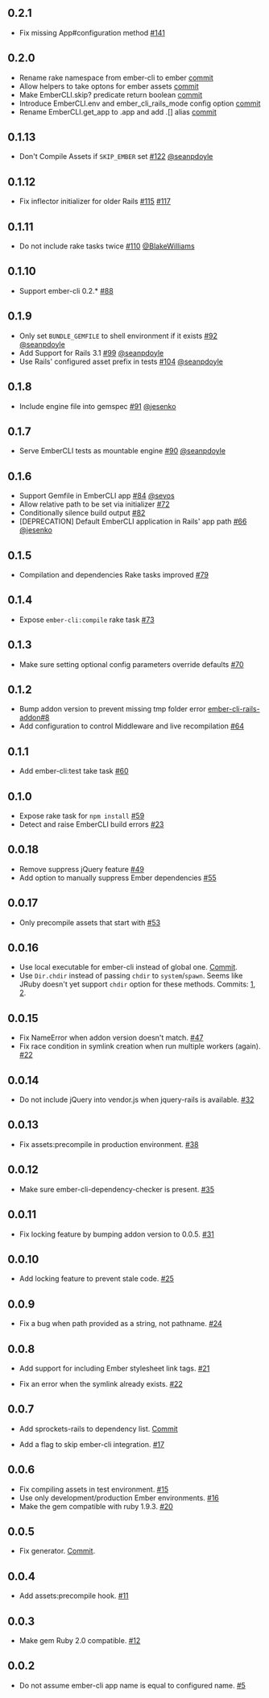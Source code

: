 0.2.1
-----

* Fix missing App#configuration method [#141](https://github.com/rwz/ember-cli-rails/issues/141)

0.2.0
-----

* Rename rake namespace from ember-cli to ember [commit](https://github.com/rwz/ember-cli-rails/commit/3f5463835f05d21a34b5f8a9dfeb482b0501d8d4)
* Allow helpers to take optons for ember assets [commit](https://github.com/rwz/ember-cli-rails/commit/335d117a5bf4d3520730c9c421a25aee5274c2b3)
* Make EmberCLI.skip? predicate return boolean [commit](https://github.com/rwz/ember-cli-rails/commit/6f7cd58010aaf584e0810c44568008654bd1a764)
* Introduce EmberCLI.env and ember\_cli\_rails\_mode config option [commit](https://github.com/rwz/ember-cli-rails/commit/4ff9ea1a1a152bee9f909e4379f6f469650891b5)
* Rename EmberCLI.get\_app to .app and add .[] alias [commit](https://github.com/rwz/ember-cli-rails/commit/71b4c5cc97d9a410e2ef7acc536994e5d71175c6)

0.1.13
------

* Don't Compile Assets if `SKIP_EMBER` set [#122](https://github.com/rwz/ember-cli-rails/pull/122) [@seanpdoyle](https://twitter.com/seanpdoyle)

0.1.12
------

* Fix inflector initializer for older Rails [#115](https://github.com/rwz/ember-cli-rails/pull/115) [#117](https://github.com/rwz/ember-cli-rails/pull/117)

0.1.11
------

* Do not include rake tasks twice [#110](https://github.com/rwz/ember-cli-rails/pull/110) [@BlakeWilliams](https://github.com/BlakeWilliams)

0.1.10
------

* Support ember-cli 0.2.\* [#88](https://github.com/rwz/ember-cli-rails/issues/88)

0.1.9
-----

* Only set `BUNDLE_GEMFILE` to shell environment if it exists [#92](https://github.com/rwz/ember-cli-rails/issues/92) [@seanpdoyle](https://twitter.com/seanpdoyle)
* Add Support for Rails 3.1 [#99](https://github.com/rwz/ember-cli-rails/pull/99) [@seanpdoyle](https://twitter.com/seanpdoyle)
* Use Rails' configured asset prefix in tests [#104](https://github.com/rwz/ember-cli-rails/pull/104) [@seanpdoyle](https://twitter.com/seanpdoyle)


0.1.8
-----

* Include engine file into gemspec [#91](https://github.com/rwz/ember-cli-rails/pull/91) [@jesenko](https://github.com/jesenko)

0.1.7
-----

* Serve EmberCLI tests as mountable engine [#90](https://github.com/rwz/ember-cli-rails/pull/90) [@seanpdoyle](https://github.com/seanpdoyle)

0.1.6
-----

* Support Gemfile in EmberCLI app [#84](https://github.com/rwz/ember-cli-rails/commit/652cf12c0a196b4719f6517f2fea308d8d556a5f) [@sevos](https://github.com/sevos)
* Allow relative path to be set via initializer [#72](https://github.com/rwz/ember-cli-rails/issues/74)
* Conditionally silence build output [#82](https://github.com/rwz/ember-cli-rails/issues/82)
* [DEPRECATION] Default EmberCLI application in Rails' app path [#66](https://github.com/rwz/ember-cli-rails/issues/66) [@jesenko](https://github.com/jesenko)

0.1.5
-----

* Compilation and dependencies Rake tasks improved [#79](https://github.com/rwz/ember-cli-rails/pull/79)

0.1.4
-----

* Expose `ember-cli:compile` rake task [#73](https://github.com/rwz/ember-cli-rails/pull/73)

0.1.3
-----

* Make sure setting optional config parameters override defaults [#70](https://github.com/rwz/ember-cli-rails/issues/70)

0.1.2
-----

* Bump addon version to prevent missing tmp folder error [ember-cli-rails-addon#8](https://github.com/rondale-sc/ember-cli-rails-addon/pull/8)
* Add configuration to control Middleware and live recompilation [#64](https://github.com/rwz/ember-cli-rails/issues/64)

0.1.1
-----

* Add ember-cli:test take task [#60](https://github.com/rwz/ember-cli-rails/pull/60)

0.1.0
-----

* Expose rake task for `npm install` [#59](https://github.com/rwz/ember-cli-rails/pull/59)
* Detect and raise EmberCLI build errors [#23](https://github.com/rwz/ember-cli-rails/pull/23)

0.0.18
------

* Remove suppress jQuery feature [#49](https://github.com/rwz/ember-cli-rails/issues/49)
* Add option to manually suppress Ember dependencies [#55](https://github.com/rwz/ember-cli-rails/pull/55)

0.0.17
------

* Only precompile assets that start with <ember-app-name> [#53](https://github.com/rwz/ember-cli-rails/pull/53)

0.0.16
------

* Use local executable for ember-cli instead of global one.
  [Commit](https://github.com/rwz/ember-cli-rails/commit/4aeee53f048f0445645fbc478770417fdb66cace).
* Use `Dir.chdir` instead of passing `chdir` to `system`/`spawn`. Seems like
  JRuby doesn't yet support `chdir` option for these methods.
  Commits: [1](https://github.com/rwz/ember-cli-rails/commit/3bb149941f206153003726f1c18264dc62197f51),
           [2](https://github.com/rwz/ember-cli-rails/commit/82a39f6e523ad35ecdd595fb6e49a04cb54f9c6f).

0.0.15
------

* Fix NameError when addon version doesn't match.
  [#47](https://github.com/rwz/ember-cli-rails/pull/47)
* Fix race condition in symlink creation when run multiple workers (again).
  [#22](https://github.com/rwz/ember-cli-rails/pull/22)

0.0.14
------

* Do not include jQuery into vendor.js when jquery-rails is available.
  [#32](https://github.com/rwz/ember-cli-rails/issues/32)

0.0.13
------

* Fix assets:precompile in production environment.
  [#38](https://github.com/rwz/ember-cli-rails/issues/38)

0.0.12
------

* Make sure ember-cli-dependency-checker is present.
  [#35](https://github.com/rwz/ember-cli-rails/issues/35)

0.0.11
------

* Fix locking feature by bumping addon version to 0.0.5.
  [#31](https://github.com/rwz/ember-cli-rails/issues/31)

0.0.10
------

* Add locking feature to prevent stale code.
  [#25](https://github.com/rwz/ember-cli-rails/pull/25)

0.0.9
-----

* Fix a bug when path provided as a string, not pathname.
  [#24](https://github.com/rwz/ember-cli-rails/issues/24)

0.0.8
-----

* Add support for including Ember stylesheet link tags.
  [#21](https://github.com/rwz/ember-cli-rails/pull/21)

* Fix an error when the symlink already exists.
  [#22](https://github.com/rwz/ember-cli-rails/pull/22)

0.0.7
-----

* Add sprockets-rails to dependency list.
  [Commit](https://github.com/rwz/ember-cli-rails/commit/99a893030d6b754fe71363a396fd4515b93812b6)

* Add a flag to skip ember-cli integration.
  [#17](https://github.com/rwz/ember-cli-rails/issues/17)

0.0.6
-----

* Fix compiling assets in test environment. [#15](https://github.com/rwz/ember-cli-rails/pull/15)
* Use only development/production Ember environments. [#16](https://github.com/rwz/ember-cli-rails/pull/16)
* Make the gem compatible with ruby 1.9.3. [#20](https://github.com/rwz/ember-cli-rails/issues/20)

0.0.5
-----

* Fix generator. [Commit](https://github.com/rwz/ember-cli-rails/commit/c1bb10c6a2ec5b24d55fe69b6919fdd415fd1cdc).

0.0.4
-----

* Add assets:precompile hook. [#11](https://github.com/rwz/ember-cli-rails/issues/11)

0.0.3
-----

* Make gem Ruby 2.0 compatible. [#12](https://github.com/rwz/ember-cli-rails/issues/12)

0.0.2
-----

* Do not assume ember-cli app name is equal to configured name. [#5](https://github.com/rwz/ember-cli-rails/issues/5)
